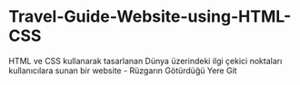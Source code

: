 # Travel-Guide-Website-using-HTML-CSS

HTML ve CSS kullanarak tasarlanan Dünya üzerindeki ilgi çekici noktaları kullanıcılara sunan bir website - Rüzgarın Götürdüğü Yere Git
